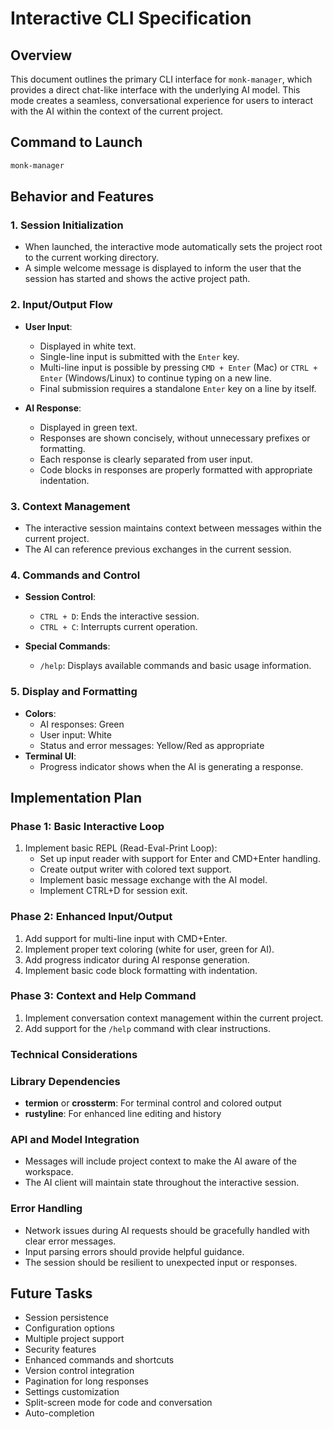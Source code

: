 # Interactive CLI Specification

## Overview
This document outlines the primary CLI interface for `monk-manager`, which provides a direct chat-like interface with the underlying AI model. This mode creates a seamless, conversational experience for users to interact with the AI within the context of the current project.

## Command to Launch
```bash
monk-manager
```

## Behavior and Features

### 1. Session Initialization
- When launched, the interactive mode automatically sets the project root to the current working directory.
- A simple welcome message is displayed to inform the user that the session has started and shows the active project path.

### 2. Input/Output Flow
- **User Input**: 
  - Displayed in white text.
  - Single-line input is submitted with the `Enter` key.
  - Multi-line input is possible by pressing `CMD + Enter` (Mac) or `CTRL + Enter` (Windows/Linux) to continue typing on a new line.
  - Final submission requires a standalone `Enter` key on a line by itself.

- **AI Response**:
  - Displayed in green text.
  - Responses are shown concisely, without unnecessary prefixes or formatting.
  - Each response is clearly separated from user input.
  - Code blocks in responses are properly formatted with appropriate indentation.

### 3. Context Management
- The interactive session maintains context between messages within the current project.
- The AI can reference previous exchanges in the current session.

### 4. Commands and Control
- **Session Control**:
  - `CTRL + D`: Ends the interactive session.
  - `CTRL + C`: Interrupts current operation.

- **Special Commands**:
  - `/help`: Displays available commands and basic usage information.

### 5. Display and Formatting
- **Colors**:
  - AI responses: Green
  - User input: White
  - Status and error messages: Yellow/Red as appropriate
- **Terminal UI**:
  - Progress indicator shows when the AI is generating a response.

## Implementation Plan

### Phase 1: Basic Interactive Loop
1. Implement basic REPL (Read-Eval-Print Loop):
   - Set up input reader with support for Enter and CMD+Enter handling.
   - Create output writer with colored text support.
   - Implement basic message exchange with the AI model.
   - Implement CTRL+D for session exit.

### Phase 2: Enhanced Input/Output
1. Add support for multi-line input with CMD+Enter.
2. Implement proper text coloring (white for user, green for AI).
3. Add progress indicator during AI response generation.
4. Implement basic code block formatting with indentation.

### Phase 3: Context and Help Command
1. Implement conversation context management within the current project.
2. Add support for the `/help` command with clear instructions.

### Technical Considerations

### Library Dependencies
- **termion** or **crossterm**: For terminal control and colored output
- **rustyline**: For enhanced line editing and history

### API and Model Integration
- Messages will include project context to make the AI aware of the workspace.
- The AI client will maintain state throughout the interactive session.

### Error Handling
- Network issues during AI requests should be gracefully handled with clear error messages.
- Input parsing errors should provide helpful guidance.
- The session should be resilient to unexpected input or responses.

## Future Tasks
- Session persistence
- Configuration options
- Multiple project support
- Security features
- Enhanced commands and shortcuts
- Version control integration
- Pagination for long responses
- Settings customization
- Split-screen mode for code and conversation
- Auto-completion 